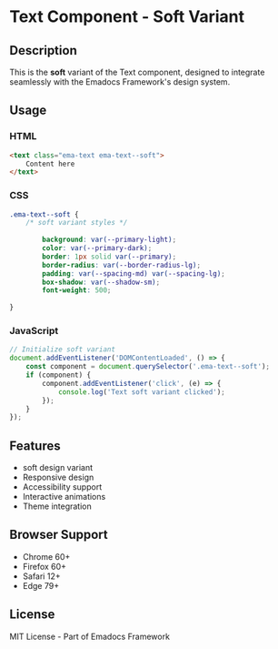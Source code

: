 # Text Component - Soft Variant

## Description
This is the **soft** variant of the Text component, designed to integrate seamlessly with the Emadocs Framework's design system.

## Usage

### HTML
```html
<text class="ema-text ema-text--soft">
    Content here
</text>
```

### CSS
```css
.ema-text--soft {
    /* soft variant styles */
    
        background: var(--primary-light);
        color: var(--primary-dark);
        border: 1px solid var(--primary);
        border-radius: var(--border-radius-lg);
        padding: var(--spacing-md) var(--spacing-lg);
        box-shadow: var(--shadow-sm);
        font-weight: 500;
    
}
```

### JavaScript
```javascript
// Initialize soft variant
document.addEventListener('DOMContentLoaded', () => {
    const component = document.querySelector('.ema-text--soft');
    if (component) {
        component.addEventListener('click', (e) => {
            console.log('Text soft variant clicked');
        });
    }
});
```

## Features
- soft design variant
- Responsive design
- Accessibility support
- Interactive animations
- Theme integration

## Browser Support
- Chrome 60+
- Firefox 60+
- Safari 12+
- Edge 79+

## License
MIT License - Part of Emadocs Framework
